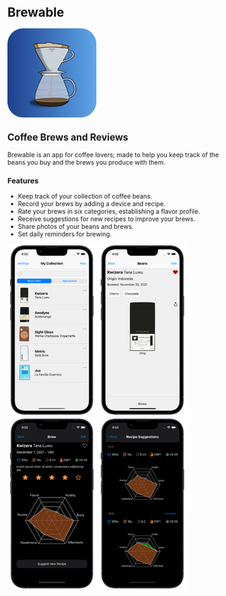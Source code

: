 # Brewable
<img src="./icon-round.png" width="200">

## Coffee Brews and Reviews
Brewable is an app for coffee lovers; made to help you keep track of the beans you buy and the brews you produce with them.

### Features
- Keep track of your collection of coffee beans.
- Record your brews by adding a device and recipe.
- Rate your brews in six categories, establishing a flavor profile.
- Receive suggestions for new recipes to improve your brews.
- Share photos of your beans and brews.
- Set daily reminders for brewing.

<div float="left">
    <img src="./screenshots/withPhone/iPhone13-MyCollection.png" width="200">
    <img src="./screenshots/withPhone/iPhone13-Beans.png" width="200">
    <img src="./screenshots/withPhone/iPhone13-Brew-Dark.png" width="200">
    <img src="./screenshots/withPhone/iPhone13-Suggestions-Dark.png" width="200">
</div>